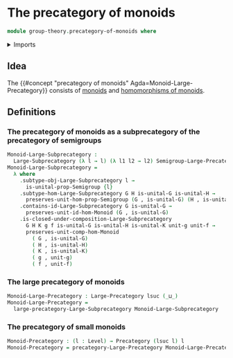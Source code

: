 # The precategory of monoids

```agda
module group-theory.precategory-of-monoids where
```

<details><summary>Imports</summary>

```agda
open import category-theory.large-precategories
open import category-theory.large-subprecategories
open import category-theory.precategories

open import foundation.dependent-pair-types
open import foundation.universe-levels

open import group-theory.homomorphisms-monoids
open import group-theory.monoids
open import group-theory.precategory-of-semigroups
```

</details>

## Idea

The {{#concept "precategory of monoids" Agda=Monoid-Large-Precategory}} consists
of [monoids](group-theory.monoids.md) and
[homomorphisms of monoids](group-theory.homomorphisms-monoids.md).

## Definitions

### The precategory of monoids as a subprecategory of the precategory of semigroups

```agda
Monoid-Large-Subprecategory :
  Large-Subprecategory (λ l → l) (λ l1 l2 → l2) Semigroup-Large-Precategory
Monoid-Large-Subprecategory =
  λ where
    .subtype-obj-Large-Subprecategory l →
      is-unital-prop-Semigroup {l}
    .subtype-hom-Large-Subprecategory G H is-unital-G is-unital-H →
      preserves-unit-hom-prop-Semigroup (G , is-unital-G) (H , is-unital-H)
    .contains-id-Large-Subprecategory G is-unital-G →
      preserves-unit-id-hom-Monoid (G , is-unital-G)
    .is-closed-under-composition-Large-Subprecategory
      G H K g f is-unital-G is-unital-H is-unital-K unit-g unit-f →
      preserves-unit-comp-hom-Monoid
        ( G , is-unital-G)
        ( H , is-unital-H)
        ( K , is-unital-K)
        ( g , unit-g)
        ( f , unit-f)
```

### The large precategory of monoids

```agda
Monoid-Large-Precategory : Large-Precategory lsuc (_⊔_)
Monoid-Large-Precategory =
  large-precategory-Large-Subprecategory Monoid-Large-Subprecategory
```

### The precategory of small monoids

```agda
Monoid-Precategory : (l : Level) → Precategory (lsuc l) l
Monoid-Precategory = precategory-Large-Precategory Monoid-Large-Precategory
```
